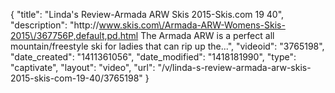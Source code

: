 {
    "title": "Linda's Review-Armada ARW Skis 2015-Skis.com 19 40",
    "description": "http:\/\/www.skis.com\/Armada-ARW-Womens-Skis-2015\/367756P,default,pd.html The Armada ARW is a perfect all mountain\/freestyle ski for ladies that can rip up the...",
    "videoid": "3765198",
    "date_created": "1411361056",
    "date_modified": "1418181990",
    "type": "captivate",
    "layout": "video",
    "url": "\/v\/linda-s-review-armada-arw-skis-2015-skis-com-19-40\/3765198"
}